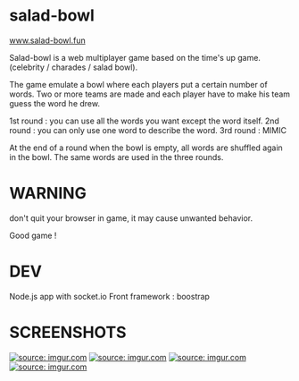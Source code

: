# salad-bowl

www.salad-bowl.fun

Salad-bowl is a web multiplayer game based on the time's up game. (celebrity / charades / salad bowl).

The game emulate a bowl where each players put a certain number of words. Two or more teams are made and each player have to make his team guess the word he drew.

1st round : you can use all the words you want except the word itself.
2nd round : you can only use one word to describe the word.
3rd round : MIMIC

At the end of a round when the bowl is empty, all words are shuffled again in the bowl. The same words are used in the three rounds.

# WARNING
don't quit your browser in game, it may cause unwanted behavior.

Good game !

# DEV
Node.js app with socket.io
Front framework : boostrap

# SCREENSHOTS

<a href="https://imgur.com/Wxu7EdS"><img src="https://i.imgur.com/Wxu7EdS.png" title="source: imgur.com" /></a>
<a href="https://imgur.com/hy7nNS3"><img src="https://i.imgur.com/hy7nNS3.png" title="source: imgur.com" /></a>
<a href="https://imgur.com/uM4pHHJ"><img src="https://i.imgur.com/uM4pHHJ.png" title="source: imgur.com" /></a>
<a href="https://imgur.com/cEpx5Q9"><img src="https://i.imgur.com/cEpx5Q9.png" title="source: imgur.com" /></a>

